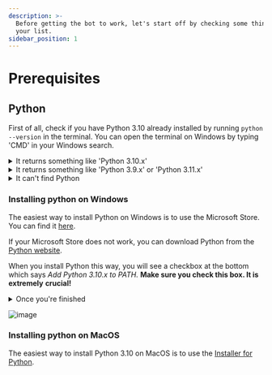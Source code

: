 ```yaml
---
description: >-
  Before getting the bot to work, let's start off by checking some things from
  your list.
sidebar_position: 1
---
```


# Prerequisites
## Python
First of all, check if you have Python 3.10 already installed by running `python --version` in the terminal. You can open the terminal on Windows by typing 'CMD' in your Windows search. 

<details>
<summary>It returns something like 'Python 3.10.x'</summary>
You've already set up Python, good job! You can skip to the <a href="/docs/downloading-the-bot">next section</a>.
</details>

<details>
<summary>It returns something like 'Python 3.9.x' or 'Python 3.11.x'</summary>
Unfortunately you have a wrong version of Python installed. You can either update or downgrade your Python version to 3.10. Here is a short video on how to <a href="https://youtu.be/6pKeMH4z1aU">update Python</a>.
</details>

<details>
<summary>It can't find Python</summary>
If it says something like this, then you need to install Python:

```shell
'python' is not recognized as an internal or external command,
operable program or batch file.
```

```shell
python: command not found
```
Read further on this page because we're going to install Python now.
</details>


### Installing python on Windows
The easiest way to install Python on Windows is to use the Microsoft Store. You can find it [here](https://apps.microsoft.com/store/detail/python-310/9PJPW5LDXLZ5).

If your Microsoft Store does not work, you can download Python from the [Python website](https://www.python.org/ftp/python/3.10.11/python-3.10.11-amd64.exe).

When you install Python this way, you will see a checkbox at the bottom which says _Add Python 3.10.x to PATH._ **Make sure you check this box. It is extremely** **crucial!**

<details>
<summary>Once you're finished</summary>
You can check if Python is installed by running <code>python --version</code> in the terminal. You can open the terminal on Windows by typing 'CMD' in your Windows search. If it returns something like 'Python 3.10.x', you're good to go! You can now go to the next section.
</details>

![image](<.gitbook/assets/image (4).png>)

### Installing python on MacOS

The easiest way to install Python 3.10 on MacOS is to use the [Installer for Python](https://www.python.org/ftp/python/3.10.11/python-3.10.11-macos11.pkg).
